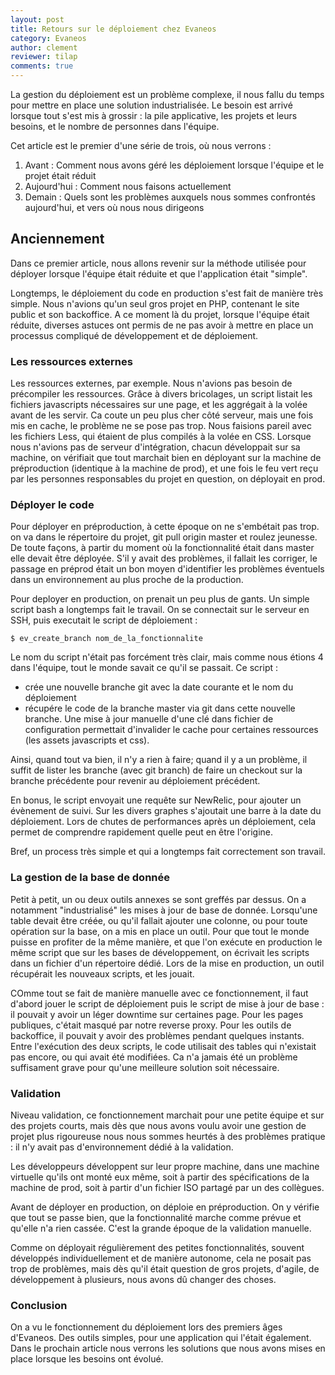 ```yaml
---
layout: post
title: Retours sur le déploiement chez Evaneos
category: Evaneos
author: clement
reviewer: tilap
comments: true
---
```


La gestion du déploiement est un problème complexe, il nous fallu du temps pour mettre en place une solution industrialisée. Le besoin est arrivé lorsque tout s'est mis à grossir : la pile applicative, les projets et leurs besoins, et le nombre de personnes dans l'équipe.

Cet article est le premier d'une série de trois, où nous verrons :

 1. Avant : Comment nous avons géré les déploiement lorsque l'équipe et le projet était réduit
 2. Aujourd'hui : Comment nous faisons actuellement
 3. Demain : Quels sont les problèmes auxquels nous sommes confrontés aujourd'hui, et vers où nous nous dirigeons

## Anciennement

Dans ce premier article, nous allons revenir sur la méthode utilisée pour déployer lorsque l'équipe était réduite et que l'application était "simple".

Longtemps, le déploiement du code en production s'est fait de manière très simple. Nous n'avions qu'un seul gros projet en PHP, contenant le site public et son backoffice. A ce moment là du projet, lorsque l'équipe était réduite, diverses astuces ont permis de ne pas avoir à mettre en place un processus compliqué de développement et de déploiement.

### Les ressources externes 

Les ressources externes, par exemple. Nous n'avions pas besoin de précompiler les ressources. Grâce à divers bricolages, un script listait les fichiers javascripts nécessaires sur une page, et les aggrégait à la volée avant de les servir. Ca coute un peu plus cher côté serveur, mais une fois mis en cache, le problème ne se pose pas trop. Nous faisions pareil avec les fichiers Less, qui étaient de plus compilés à la volée en CSS.
Lorsque nous n'avions pas de serveur d'intégration, chacun développait sur sa machine, on vérifiait que tout marchait bien en déployant sur la machine de préproduction (identique à la machine de prod), et une fois le feu vert reçu par les personnes responsables du projet en question, on déployait en prod.

### Déployer le code

Pour déployer en préproduction, à cette époque on ne s'embétait pas trop. on va dans le répertoire du projet, git pull origin master et roulez jeunesse.
De toute façons, à partir du moment où la fonctionnalité était dans master elle devait être déployée. S'il y avait des problèmes, il fallait les corriger, le passage en préprod était un bon moyen d'identifier les problèmes éventuels dans un environnement au plus proche de la production.

Pour deployer en production, on prenait un peu plus de gants.
Un simple script bash a longtemps fait le travail. On se connectait sur le serveur en SSH, puis executait le script de déploiement :

    $ ev_create_branch nom_de_la_fonctionnalite

Le nom du script n'était pas forcément très clair, mais comme nous étions 4 dans l'équipe, tout le monde savait ce qu'il se passait. Ce script  :
- crée une nouvelle branche git avec la date courante et le nom du déploiement 
- récupére le code de la branche master via git dans cette nouvelle branche.
Une mise à jour manuelle d'une clé dans fichier de configuration permettait d'invalider le cache pour certaines ressources (les assets javascripts et css).

Ainsi, quand tout va bien, il n'y a rien à faire; quand il y a un problème, il suffit de lister les branche (avec git branch) de faire un checkout sur la branche précédente pour revenir au déploiement précédent.

En bonus, le script envoyait une requête sur NewRelic, pour ajouter un évènement de suivi. Sur les divers graphes s'ajoutait une barre à la date du déploiement. Lors de chutes de performances après un déploiement, cela permet de comprendre rapidement quelle peut en être l'origine.

Bref, un process très simple et qui a longtemps fait correctement son travail.

### La gestion de la base de donnée

Petit à petit, un ou deux outils annexes se sont greffés par dessus.
On a notamment "industrialisé" les mises à jour de base de donnée. Lorsqu'une table devait être créée, ou qu'il fallait ajouter une colonne, ou pour toute opération sur la base, on a mis en place un outil. Pour que tout le monde puisse en profiter de la même manière, et que l'on exécute en production le même script que sur les bases de développement, on écrivait les scripts dans un fichier d'un répertoire dédié.
Lors de la mise en production, un outil récupérait les nouveaux scripts, et les jouait.

COmme tout se fait de manière manuelle avec ce fonctionnement, il faut d'abord jouer le script de déploiement puis le script de mise à jour de base : il pouvait y avoir un léger downtime sur certaines page. Pour les pages publiques, c'était masqué par notre reverse proxy. Pour les outils de backoffice, il pouvait y avoir des problèmes pendant quelques instants. Entre l'exécution des deux scripts, le code utilisait des tables qui n'existait pas encore, ou qui avait été modifiées. Ca n'a jamais été un problème suffisament grave pour qu'une meilleure solution soit nécessaire.


### Validation

Niveau validation, ce fonctionnement marchait pour une petite équipe et sur des projets courts, mais dès que nous avons voulu avoir une gestion de projet plus rigoureuse nous nous sommes heurtés à des problèmes pratique : il n'y avait pas d'environnement dédié à la validation.

Les développeurs développent sur leur propre machine, dans une machine virtuelle qu'ils ont monté eux même, soit à partir des spécifications de la machine de prod, soit à partir d'un fichier ISO partagé par un des collègues.

Avant de déployer en production, on déploie en préproduction. On y vérifie que tout se passe bien, que la fonctionnalité marche comme prévue et qu'elle n'a rien cassée. C'est la grande époque de la validation manuelle.

Comme on déployait régulièrement des petites fonctionnalités, souvent développés individuellement et de manière autonome, cela ne posait pas trop de problèmes, mais dès qu'il était question de gros projets, d'agile, de développement à plusieurs, nous avons dû changer des choses.

### Conclusion

On a vu le fonctionnement du déploiement lors des premiers âges d'Evaneos. Des outils simples, pour une application qui l'était également. Dans le prochain article nous verrons les solutions que nous avons mises en place lorsque les besoins ont évolué.




